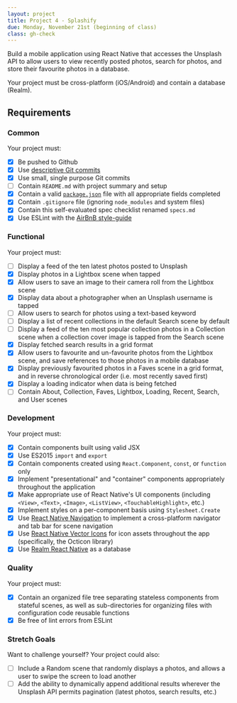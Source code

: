 ```yaml
---
layout: project
title: Project 4 - Splashify
due: Monday, November 21st (beginning of class)
class: gh-check
---
```


Build a mobile application using React Native that accesses the Unsplash API to allow users to view recently posted photos, search for photos, and store their favourite photos in a database.

Your project must be cross-platform (iOS/Android) and contain a database (Realm).

## Requirements

### Common

Your project must:

- [X] Be pushed to Github 
- [X] Use [descriptive Git commits](http://chris.beams.io/posts/git-commit/)
- [X] Use small, single purpose Git commits
- [ ] Contain `README.md` with project summary and setup
- [X] Contain a valid [`package.json`](http://browsenpm.org/package.json) file with all appropriate fields completed
- [X] Contain `.gitignore` file (ignoring `node_modules` and system files)
- [X] Contain this self-evaluated spec checklist renamed `specs.md`
- [X] Use ESLint with the [AirBnB style-guide](https://github.com/airbnb/javascript)

### Functional

Your project must:

- [ ] Display a feed of the ten latest photos posted to Unsplash
- [X] Display photos in a Lightbox scene when tapped
- [X] Allow users to save an image to their camera roll from the Lightbox scene
- [X] Display data about a photographer when an Unsplash username is tapped
- [ ] Allow users to search for photos using a text-based keyword
- [ ] Display a list of recent collections in the default Search scene by default
- [ ] Display a feed of the ten most popular collection photos in a Collection scene when a collection cover image is tapped from the Search scene
- [X] Display fetched search results in a grid format
- [X] Allow users to favourite and un-favourite photos from the Lightbox scene, and save references to those photos in a mobile database
- [X] Display previously favourited photos in a Faves scene in a grid format, and in reverse chronological order (i.e. most recently saved first)
- [X] Display a loading indicator when data is being fetched
- [ ] Contain About, Collection, Faves, Lightbox, Loading, Recent, Search, and User scenes 

### Development

Your project must:

- [X] Contain components built using valid JSX
- [X] Use ES2015 `import` and `export`
- [X] Contain components created using `React.Component`, `const`, or `function` only
- [X] Implement "presentational" and "container" components appropriately throughout the application
- [X] Make appropriate use of React Native's UI components (including `<View>`, `<Text>`, `<Image>`, `<ListView>`, `<TouchableHighlight>`, etc.)
- [X] Implement styles on a per-component basis using `Stylesheet.Create`
- [X] Use [React Native Navigation](https://github.com/wix/react-native-navigation) to implement a cross-platform navigator and tab bar for scene navigation
- [X] Use [React Native Vector Icons](https://github.com/oblador/react-native-vector-icons) for icon assets throughout the app (specifically, the Octicon library)
- [X] Use [Realm React Native](https://realm.io/docs/react-native/latest/) as a database

### Quality

Your project must:

- [X] Contain an organized file tree separating stateless components from stateful scenes, as well as sub-directories for organizing files with configuration code reusable functions
- [X] Be free of lint errors from ESLint

### Stretch Goals

Want to challenge yourself? Your project could also:

- [ ] Include a Random scene that randomly displays a photos, and allows a user to swipe the screen to load another
- [ ] Add the ability to dynamically append additional results wherever the Unsplash API permits pagination (latest photos, search results, etc.)
